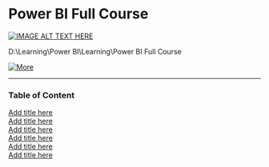 # Power BI Full Course

[![IMAGE ALT TEXT HERE](https://img.youtube.com/vi/fnA-_iDV_LY/0.jpg)](https://www.youtube.com/watch?v=fnA-_iDV_LY)

D:\Learning\Power BI\Learning\Power BI Full Course

[![More](https://img.shields.io/badge/more-Github-blue.svg)](https://github.com/Johnnyboycurtis/webproject   )

<hr>

### Table of Content   

[Add title here](#add-title-here)   
[Add title here](#add-title-here)   
[Add title here](#add-title-here)   
[Add title here](#add-title-here)   
[Add title here](#add-title-here)   
[Add title here](#add-title-here)   

